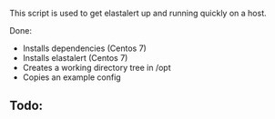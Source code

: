This script is used to get elastalert up and running quickly on a host.

Done:
- Installs dependencies (Centos 7)
- Installs elastalert (Centos 7)
- Creates a working directory tree in /opt
- Copies an example config

Todo:
- 